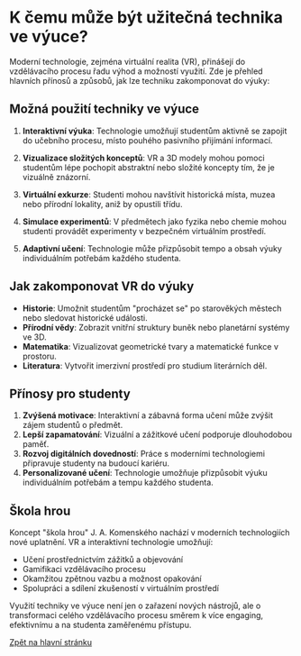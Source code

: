 # K čemu může být užitečná technika ve výuce?

Moderní technologie, zejména virtuální realita (VR), přinášejí do vzdělávacího procesu řadu výhod a možností využití. Zde je přehled hlavních přínosů a způsobů, jak lze techniku zakomponovat do výuky:

## Možná použití techniky ve výuce

1. **Interaktivní výuka**: Technologie umožňují studentům aktivně se zapojit do učebního procesu, místo pouhého pasivního přijímání informací.

2. **Vizualizace složitých konceptů**: VR a 3D modely mohou pomoci studentům lépe pochopit abstraktní nebo složité koncepty tím, že je vizuálně znázorní.

3. **Virtuální exkurze**: Studenti mohou navštívit historická místa, muzea nebo přírodní lokality, aniž by opustili třídu.

4. **Simulace experimentů**: V předmětech jako fyzika nebo chemie mohou studenti provádět experimenty v bezpečném virtuálním prostředí.

5. **Adaptivní učení**: Technologie může přizpůsobit tempo a obsah výuky individuálním potřebám každého studenta.

## Jak zakomponovat VR do výuky

- **Historie**: Umožnit studentům "procházet se" po starověkých městech nebo sledovat historické události.
- **Přírodní vědy**: Zobrazit vnitřní struktury buněk nebo planetární systémy ve 3D.
- **Matematika**: Vizualizovat geometrické tvary a matematické funkce v prostoru.
- **Literatura**: Vytvořit imerzivní prostředí pro studium literárních děl.

## Přínosy pro studenty

1. **Zvýšená motivace**: Interaktivní a zábavná forma učení může zvýšit zájem studentů o předmět.
2. **Lepší zapamatování**: Vizuální a zážitkové učení podporuje dlouhodobou paměť.
3. **Rozvoj digitálních dovedností**: Práce s moderními technologiemi připravuje studenty na budoucí kariéru.
4. **Personalizované učení**: Technologie umožňuje přizpůsobit výuku individuálním potřebám a tempu každého studenta.

## Škola hrou

Koncept "škola hrou" J. A. Komenského nachází v moderních technologiích nové uplatnění. VR a interaktivní technologie umožňují:

- Učení prostřednictvím zážitků a objevování
- Gamifikaci vzdělávacího procesu
- Okamžitou zpětnou vazbu a možnost opakování
- Spolupráci a sdílení zkušeností v virtuálním prostředí

Využití techniky ve výuce není jen o zařazení nových nástrojů, ale o transformaci celého vzdělávacího procesu směrem k více engaging, efektivnímu a na studenta zaměřenému přístupu.

[Zpět na hlavní stránku](../README.md)